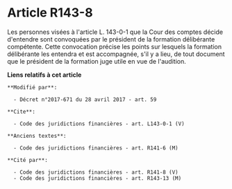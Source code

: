 # Article R143-8

Les personnes visées à l'article L. 143-0-1 que la Cour des comptes décide d'entendre sont convoquées par le président de la
formation délibérante compétente. Cette convocation précise les points sur lesquels la formation délibérante les entendra et
est accompagnée, s'il y a lieu, de tout document que le président de la formation juge utile en vue de l'audition.

**Liens relatifs à cet article**

	**Modifié par**:

	  - Décret n°2017-671 du 28 avril 2017 - art. 59

	**Cite**:

	  - Code des juridictions financières - art. L143-0-1 (V)

	**Anciens textes**:

	  - Code des juridictions financières - art. R141-6 (M)

	**Cité par**:

	  - Code des juridictions financières - art. R141-8 (V)
	  - Code des juridictions financières - art. R143-13 (M)
